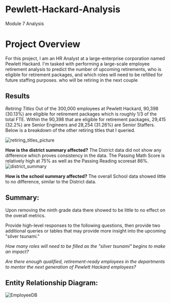 # Pewlett-Hackard-Analysis 
Module 7 Analysis

# Project Overview 
For this project, I am an HR Analyst at a large-enterprise corporation named Pewlett Hackard. I'm tasked with performing a large-scale employee retirement analysis to predict the number of upcoming retirements, who is eligible for retirement packages, and which roles will need to be refilled for future staffing purposes. 
who will be retiring in the next couple 



## Results
*Retiring Titles*
Out of the 300,000 employees at Pewlett Hackard, 90,398 (30.13%) are eligible for retirement packages which is roughly 1/3 of the total FTE. Within the 90,398 that are eligible for retirement packages, 29,415 (32.2%) are Senior Engineers and 28,254 (31.26%) are Senior Staffers. Below is a breakdown of the other retiring titles that I queried. 

![retiring_titles_picture](https://user-images.githubusercontent.com/75700317/114116710-25762600-98b3-11eb-8e24-871ecfc3fd73.png)



**How is the district summary affected?** 
The District data did not show any difference which proves consistency in the data. The Passing Math Score is relatively high at 75% as well as the Passing Reading scoresat 86%.
![district_summary](https://user-images.githubusercontent.com/75700317/112767851-faecb900-8fe6-11eb-8a92-1a7b242a9671.JPG)


**How is the school summary affected?**
The overall School data showed little to no difference, similar to the District data.

## **Summary:** 
Upon removing the ninth grade data there showed to be little to no effect on the overall metrics. 

Provide high-level responses to the following questions, then provide two additional queries or tables that may provide more insight into the upcoming "silver tsunami."

*How many roles will need to be filled as the "silver tsunami" begins to make an impact?*


*Are there enough qualified, retirement-ready employees in the departments to mentor the next generation of Pewlett Hackard employees?*



## **Entity Relationship Diagram:** 
![EmployeeDB](https://user-images.githubusercontent.com/75700317/114113882-ae8a5e80-98ad-11eb-93ac-cb9660f0c2c5.png)









